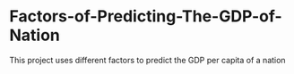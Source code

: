 # Factors-of-Predicting-The-GDP-of-Nation
This project uses different factors to predict the GDP per capita of a nation
